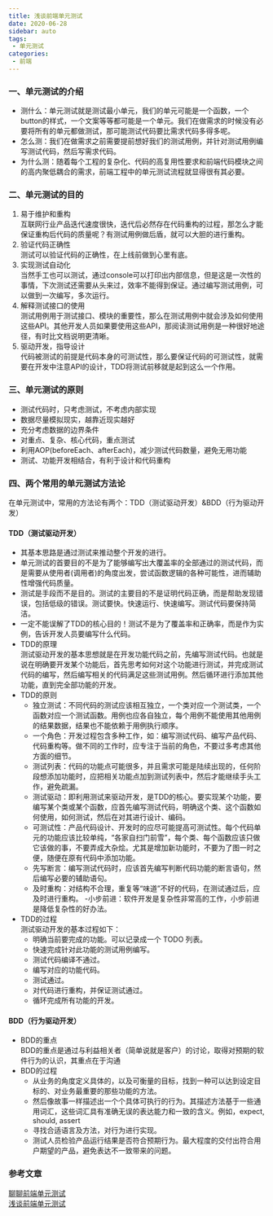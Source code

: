 ```yaml
---
title: 浅谈前端单元测试
date: 2020-06-28
sidebar: auto
tags: 
 - 单元测试
categories:
 - 前端
---
```


### 一、单元测试的介绍

- 测什么：单元测试就是测试最小单元，我们的单元可能是一个函数，一个button的样式，一个文案等等都可能是一个单元。我们在做需求的时候没有必要将所有的单元都做测试，那可能测试代码要比需求代码多得多呢。
- 怎么测：我们在做需求之前需要提前想好我们的测试用例，并针对测试用例编写测试代码，然后写需求代码。
- 为什么测：随着每个工程的复杂化、代码的高复用性要求和前端代码模块之间的高内聚低耦合的需求，前端工程中的单元测试流程就显得很有其必要。

### 二、单元测试的目的

1. 易于维护和重构  
互联网行业产品迭代速度很快，迭代后必然存在代码重构的过程，那怎么才能保证重构后代码的质量呢？有测试用例做后盾，就可以大胆的进行重构。
2. 验证代码正确性  
测试可以验证代码的正确性，在上线前做到心里有底。
3. 实现测试自动化  
当然手工也可以测试，通过console可以打印出内部信息，但是这是一次性的事情，下次测试还需要从头来过，效率不能得到保证。通过编写测试用例，可以做到一次编写，多次运行。
4. 解释测试接口的使用  
测试用例用于测试接口、模块的重要性，那么在测试用例中就会涉及如何使用这些API。其他开发人员如果要使用这些API，那阅读测试用例是一种很好地途径，有时比文档说明更清晰。
5. 驱动开发，指导设计  
代码被测试的前提是代码本身的可测试性，那么要保证代码的可测试性，就需要在开发中注意API的设计，TDD将测试前移就是起到这么一个作用。

### 三、单元测试的原则

- 测试代码时，只考虑测试，不考虑内部实现
- 数据尽量模拟现实，越靠近现实越好
- 充分考虑数据的边界条件
- 对重点、复杂、核心代码，重点测试
- 利用AOP(beforeEach、afterEach)，减少测试代码数量，避免无用功能
- 测试、功能开发相结合，有利于设计和代码重构

### 四、两个常用的单元测试方法论
在单元测试中，常用的方法论有两个：TDD（测试驱动开发）&BDD（行为驱动开发）

#### TDD（测试驱动开发）

- 其基本思路是通过测试来推动整个开发的进行。
- 单元测试的首要目的不是为了能够编写出大覆盖率的全部通过的测试代码，而是需要从使用者(调用者)的角度出发，尝试函数逻辑的各种可能性，进而辅助性增强代码质量。
- 测试是手段而不是目的。测试的主要目的不是证明代码正确，而是帮助发现错误，包括低级的错误。测试要快。快速运行、快速编写。测试代码要保持简洁。
- 一定不能误解了TDD的核心目的！测试不是为了覆盖率和正确率，而是作为实例，告诉开发人员要编写什么代码。  
- TDD的原理  
测试驱动开发的基本思想就是在开发功能代码之前，先编写测试代码。也就是说在明确要开发某个功能后，首先思考如何对这个功能进行测试，并完成测试代码的编写，然后编写相关的代码满足这些测试用例。然后循环进行添加其他功能，直到完全部功能的开发。
- TDD的原则  
  - 独立测试：不同代码的测试应该相互独立，一个类对应一个测试类，一个函数对应一个测试函数。用例也应各自独立，每个用例不能使用其他用例的结果数据，结果也不能依赖于用例执行顺序。
  - 一个角色：开发过程包含多种工作，如：编写测试代码、编写产品代码、代码重构等。做不同的工作时，应专注于当前的角色，不要过多考虑其他方面的细节。
  - 测试列表：代码的功能点可能很多，并且需求可能是陆续出现的，任何阶段想添加功能时，应把相关功能点加到测试列表中，然后才能继续手头工作，避免疏漏。
  - 测试驱动：即利用测试来驱动开发，是TDD的核心。要实现某个功能，要编写某个类或某个函数，应首先编写测试代码，明确这个类、这个函数如何使用，如何测试，然后在对其进行设计、编码。
  - 可测试性：产品代码设计、开发时的应尽可能提高可测试性。每个代码单元的功能应该比较单纯，“各家自扫门前雪”，每个类、每个函数应该只做它该做的事，不要弄成大杂烩。尤其是增加新功能时，不要为了图一时之便，随便在原有代码中添加功能。
  - 先写断言：编写测试代码时，应该首先编写判断代码功能的断言语句，然后编写必要的辅助语句。
  - 及时重构：对结构不合理，重复等“味道”不好的代码，在测试通过后，应及时进行重构。
  -小步前进：软件开发是复杂性非常高的工作，小步前进是降低复杂性的好办法。
- TDD的过程  
  测试驱动开发的基本过程如下：
  - 明确当前要完成的功能。可以记录成一个 TODO 列表。
  - 快速完成针对此功能的测试用例编写。
  - 测试代码编译不通过。
  - 编写对应的功能代码。
  - 测试通过。
  - 对代码进行重构，并保证测试通过。
  - 循环完成所有功能的开发。

#### BDD（行为驱动开发）

- BDD的重点  
  BDD的重点是通过与利益相关者（简单说就是客户）的讨论，取得对预期的软件行为的认识，其重点在于沟通
- BDD的过程
  - 从业务的角度定义具体的，以及可衡量的目标，找到一种可以达到设定目标的、对业务最重要的那些功能的方法。
  - 然后像故事一样描述出一个个具体可执行的行为。其描述方法基于一些通用词汇，这些词汇具有准确无误的表达能力和一致的含义。例如，expect, should, assert
  - 寻找合适语言及方法，对行为进行实现。
  - 测试人员检验产品运行结果是否符合预期行为。最大程度的交付出符合用户期望的产品，避免表达不一致带来的问题。

### 参考文章

[聊聊前端单元测试](https://www.jianshu.com/p/d99dcc4d9448)  
[浅谈前端单元测试](https://yq.aliyun.com/articles/610101)
